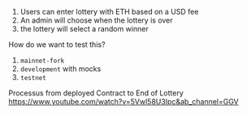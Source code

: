 1. Users can enter lottery with ETH based on a USD fee
2. An admin will choose when the lottery is over
3. the lottery will select a random winner

How do we want to test this?

1. `mainnet-fork`
2. `development` with mocks
3. `testnet`

Processus from deployed Contract to End of Lottery
https://www.youtube.com/watch?v=5Vwl58U3Ipc&ab_channel=GGV